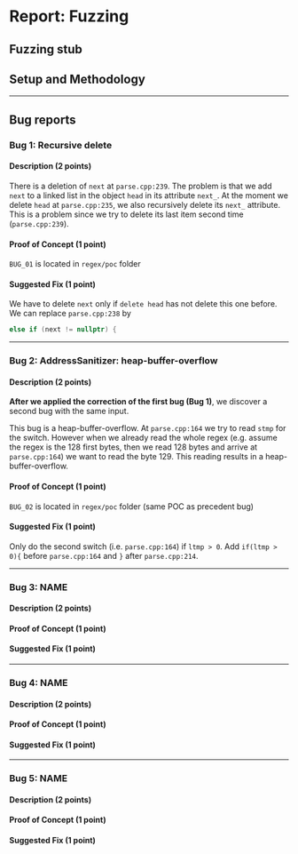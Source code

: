 # Report: Fuzzing


## Fuzzing stub


## Setup and Methodology


---

## Bug reports

### Bug 1: Recursive delete

#### Description (2 points)
There is a deletion of `next` at `parse.cpp:239`. The problem is that we add `next` to a linked list in the object `head` in its attribute `next_`.
At the moment we delete `head` at `parse.cpp:235`, we also recursively delete its `next_` attribute. This is a problem since we try to delete its last item second time (`parse.cpp:239`). 

#### Proof of Concept (1 point)
`BUG_01` is located in `regex/poc` folder

#### Suggested Fix (1 point)
We have to delete `next` only if `delete head` has not delete this one before.
We can replace `parse.cpp:238` by
```c++
else if (next != nullptr) {
```

---

### Bug 2: AddressSanitizer: heap-buffer-overflow

#### Description (2 points)
**After we applied the correction of the first bug (Bug 1)**, we discover a second bug with the same input.

This bug is a heap-buffer-overflow. At `parse.cpp:164` we try to read `stmp` for the switch. However when we already read the whole regex (e.g. assume the regex is the 128 first bytes, then we read 128 bytes and arrive at `parse.cpp:164`) we want to read the byte 129. This reading results in a heap-buffer-overflow.

#### Proof of Concept (1 point)
`BUG_02` is located in `regex/poc` folder (same POC as precedent bug)

#### Suggested Fix (1 point)
Only do the second switch (i.e. `parse.cpp:164`) if `ltmp > 0`. Add `if(ltmp > 0){` before `parse.cpp:164` and `}` after `parse.cpp:214`.

---

### Bug 3: NAME

#### Description (2 points)

#### Proof of Concept (1 point)

#### Suggested Fix (1 point)

---

### Bug 4: NAME

#### Description (2 points)

#### Proof of Concept (1 point)

#### Suggested Fix (1 point)

---

### Bug 5: NAME

#### Description (2 points)

#### Proof of Concept (1 point)

#### Suggested Fix (1 point)